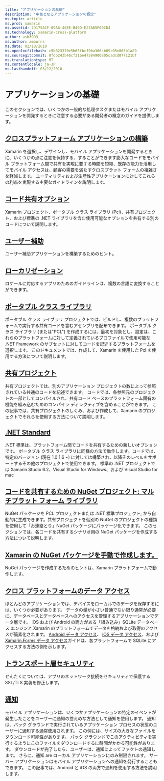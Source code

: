 ```yaml
---
title: "アプリケーションの基礎"
description: "中核となるアプリケーションの概念"
ms.topic: article
ms.prod: xamarin
ms.assetid: 7D179ACF-09A6-46EE-B49D-E27AB5F09CD4
ms.technology: xamarin-cross-platform
author: asb3993
ms.author: amburns
ms.date: 02/18/2018
ms.openlocfilehash: c5b823370e5b65fbcf9ba366cb89c05e003b1a89
ms.sourcegitcommit: 0fdb243b46cf21be47584900805cadcd077121bf
ms.translationtype: MT
ms.contentlocale: ja-JP
ms.lasthandoff: 03/12/2018
---
```

# <a name="application-fundamentals"></a>アプリケーションの基礎

このセクションでは、いくつかの一般的な処理タスクまたはモバイル アプリケーションを開発するときに注意する必要がある開発者の概念のガイドを提供します。

##  <a name="building-cross-platform-applicationscross-platformapp-fundamentalsbuilding-cross-platform-applicationsindexmd"></a>[クロスプラットフォーム アプリケーションの構築](~/cross-platform/app-fundamentals/building-cross-platform-applications/index.md)

Xamarin を選択し、デザインし、モバイル アプリケーションを開発するときに、いくつかの点に注意を保持する、することができます膨大なコードをモバイル プラットフォーム間で共有を実現に要する時間を短縮、既存の能力を活用してモバイル アクセスは、顧客の需要を満たすクロスプラット フォームの複雑さを軽減します。&nbsp;ユーティリティおよび生産性アプリケーションに対してこれらの利点を実現する主要なガイドラインを説明します。

## <a name="code-sharing-optionscode-sharingmd"></a>[コード共有オプション](code-sharing.md)

Xamarin プロジェクト、ポータブル クラス ライブラリ (Pcl)、共有プロジェクト、および標準の .NET ライブラリを含む使用可能なオプションを共有する別のコードについて説明します。


## <a name="accessibilityaccessibilitymd"></a>[ユーザー補助](accessibility.md)

ユーザー補助アプリケーションを構築するためのヒント。


## <a name="localizationlocalizationmd"></a>[ローカリゼーション](localization.md)

ロケールに対応するアプリのためのガイドラインは、複数の言語に変換することができます。


##  <a name="portable-class-librariescross-platformapp-fundamentalspclmd"></a>[ポータブル クラス ライブラリ](~/cross-platform/app-fundamentals/pcl.md)

ポータブル クラス ライブラリ プロジェクトでは、ビルドし、複数のプラットフォームで実行する共有コードを含むアセンブリを配布できます。 ポータブル クラス ライブラリ (または"PCL") を作成するには、最初を対象とし、設定は、これらのプラットフォームに対して定義されているプロファイルで使用可能な .NET Framework のサブセットに対してコードを記述するプラットフォームを選択します。 このドキュメントでは、作成して、Xamarin を使用した Pcl を使用する方法について説明します。

##  <a name="shared-projectscross-platformapp-fundamentalsshared-projectsmd"></a>[共有プロジェクト](~/cross-platform/app-fundamentals/shared-projects.md)

共有プロジェクトでは、別のアプリケーション プロジェクトの数によって参照されている共通のコードを記述できます。 コードでは、各参照元のプロジェクトの一部としてコンパイルされ、共有コード ベースのプラットフォーム固有の機能を組み込むためのコンパイラ ディレクティブを含めることができます。 この記事では、共有プロジェクトのしくみ、および作成して、Xamarin のプロジェクトでそれらを使用する方法について説明します。

##  <a name="net-standardcross-platformapp-fundamentalsnet-standardmd"></a>[.NET Standard](~/cross-platform/app-fundamentals/net-standard.md)

.NET 標準は、プラットフォーム間でコードを共有するための新しいオプションです。 ポータブル クラス ライブラリに同様の方法で動作します。コードでは、特定のバージョン (現在 1.0 1.6 ~) に対しては構築され、以降そのレベルをサポートするその他のプロジェクトで使用できます。 標準の .NET プロジェクトでは Xamarin Studio 6.2、Visual Studio for Windows、および Visual Studio for mac

##  <a name="nuget-projects-multiplatform-libraries-for-code-sharingcross-platformapp-fundamentalsnuget-multiplatform-librariesindexmd"></a>[コードを共有するための NuGet プロジェクト: マルチプラット フォーム ライブラリ](~/cross-platform/app-fundamentals/nuget-multiplatform-libraries/index.md)

NuGet パッケージを PCL プロジェクトまたは .NET 標準プロジェクト; から自動的に生成できます。共有プロジェクトを個別の NuGet のプロジェクトの種類を使用して「お連絡とり」NuGet パッケージにパッケージ化できます。 このセクションでは、各コードを共有するシナリオ用の NuGet パッケージを作成する方法について説明します。

##  <a name="manually-creating-nuget-packages-for-xamarincross-platformapp-fundamentalsnuget-manualmd"></a>[Xamarin の NuGet パッケージを手動で作成します。](~/cross-platform/app-fundamentals/nuget-manual.md)

NuGet パッケージを作成するためのヒントは、Xamarin プラットフォームで動作します。

##  <a name="cross-platform-data-accessxamarin-formsdata-cloudindexmd"></a>[クロス プラットフォームのデータ アクセス](~/xamarin-forms/data-cloud/index.md)

ほとんどのアプリケーションでは、デバイスをローカルでのデータを保存するには、いくつか必要があります。 データの量が小さい普通でない限り通常が必要に、データベースとデータベースへのアクセスを管理するアプリケーションでデータ層です。 iOS および Android の両方がある「組み込み」SQLite データベース エンジンと Xamarin のプラットフォームでデータを格納および取得のアクセスが簡素化されます。 [Android データ アクセス](~/android/data-cloud/data-access/index.md)、 [iOS データ アクセス](~/ios/data-cloud/data/index.md)、および[Xamarin.Forms データ アクセス](~/xamarin-forms/data-cloud/index.md)ガイドは、各プラットフォームで SQLite にアクセスする方法の例を示します。


##  <a name="transport-layer-securitytransport-layer-securitymd"></a>[トランスポート層セキュリティ](transport-layer-security.md)

せんたくについては、アプリのネットワーク接続をセキュリティで保護する SSL/TLS 実装を修正します。


##  <a name="notificationsxamarin-formsdata-cloudpush-notificationsindexmd"></a>[通知](~/xamarin-forms/data-cloud/push-notifications/index.md)

モバイル アプリケーションは、いくつかアプリケーションの特定のイベントが発生したことをユーザーに通知の控えめな方法として通知を使用します。 通知は、バック グラウンドで実行されているアプリケーション プロセスの状態のユーザーに通知する通常使用されます。 この例には、サイズの大きなファイルをダウンロード可能性があります。 バック グラウンドでこのアクティビティを実行するようにこのファイルをダウンロードするに時間がかかる可能性があります。 ダウンロードが完了したら、ユーザーは、通知によってファクトの通知します。
さらに、通知 are ローカル アプリケーションにのみ制限されます。 サーバー アプリケーションはモバイル アプリケーションへの通知を発行することもできます。 この記事では、Android と iOS の両方で通知を使用する方法を説明します。
